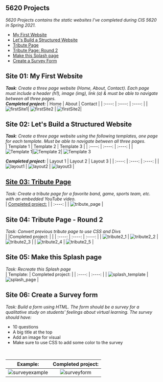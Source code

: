 ## 5620 Projects
_5620 Projects contains the static websites I've completed during CIS 5620 in Spring 2021._ <br>
- [My First Website](https://github.com/mmagallanes/5620Projects/blob/main/README.md#site-01-my-first-website)
- [Let's Build a Structured Website](https://github.com/mmagallanes/5620Projects/blob/main/README.md#site-02-lets-build-a-structured-website)
- [Tribute Page](https://github.com/mmagallanes/5620Projects/blob/main/README.md#site-03-tribute-page)
- [Tribute Page: Round 2](https://github.com/mmagallanes/5620Projects/blob/main/README.md#site-04-tribute-page---round-2)
- [Make this Splash page](https://github.com/mmagallanes/5620Projects/blob/main/README.md#site-05-make-this-splash-page)
- [Create a Survey Form](https://github.com/mmagallanes/5620Projects/blob/main/README.md#site-06-create-a-survey-form)

## Site 01: My First Website
_**Task**: Create a three page website (Home, About, Contact). Each page must include a header (h1), image (img), link (a) & must be able to navigate between all three pages._ 
<br>
_**Completed project:**_
| Home | About  |  Contact  |
|   :----:    |   :----:    |   :----:    |
|![firstSite1](https://github.com/mmagallanes/5620Projects/blob/main/images/firstSite_1.png)| ![firstSite2](https://github.com/mmagallanes/5620Projects/blob/main/images/firstSite_2.png) | ![firstSite2](https://github.com/mmagallanes/5620Projects/blob/main/images/firstSite_3.png)|
<br>

## Site 02: Let's Build a Structured Website
_**Task**: Create a three page website using the following templates, one page for each template. Must be able to navigate between all three pages._ <br>
| Template 1  | Template 2  | Template 3  |
|   :----:    |   :----:    |   :----:    |
| ![Template 1](https://github.com/mmagallanes/5620Projects/blob/main/images/Assignment_No2.001.jpeg "Template 1")|![Template 2](https://github.com/mmagallanes/5620Projects/blob/main/images/Assignment_No2.002.jpeg "Template 2")| ![Template 3](https://github.com/mmagallanes/5620Projects/blob/main/images/Assignment_No2.003.jpeg "Template 3")

_**Completed project:**_
| Layout 1  | Layout 2  | Layout 3  |
|   :----:    |   :----:    |   :----:    |
| ![layout1](https://github.com/mmagallanes/5620Projects/blob/main/images/structure1.png) | ![layout2](https://github.com/mmagallanes/5620Projects/blob/main/images/structure2.png) | ![layout3](https://github.com/mmagallanes/5620Projects/blob/main/images/structure3.png) |
<br>

## [Site 03: Tribute Page](https://mmagallanes.github.io/tribute-page/)
_Task: Create a tribute page for a favorite band, game, sports team, etc. with an embedded YouTube video. <br>_
| [Completed project:](https://mmagallanes.github.io/tribute-page/) | 
| :----: |
| ![tribute_page](https://github.com/mmagallanes/5620Projects/blob/main/images/tribute_page.png) |
<br>

## Site 04: Tribute Page - Round 2
_Task: Convert previous tribute page to use CSS and Divs <br>_
| |Completed project: | |
|   :----:    |   :----:    |   :----:    |
| ![tribute2_1](https://github.com/mmagallanes/5620Projects/blob/main/images/tribute2_1.png) | ![tribute2_2](https://github.com/mmagallanes/5620Projects/blob/main/images/tribute2_2.png) | ![tribute2_3](https://github.com/mmagallanes/5620Projects/blob/main/images/tribute2_3.png) |
| ![tribute2_4](https://github.com/mmagallanes/5620Projects/blob/main/images/tribute2_4.png) | ![tribute2_5](https://github.com/mmagallanes/5620Projects/blob/main/images/tribute2_5.png) |
<br>

## Site 05: Make this Splash page
_Task: Recreate this Splash page_ <br>
| Template: | Completed project: |
| :----: | :----: |
| ![splash_template](https://github.com/mmagallanes/5620Projects/blob/main/images/splash_template.png) | ![splash_page](https://github.com/mmagallanes/5620Projects/blob/main/images/splash_page.png) |
<br>

## Site 06: Create a Survey form
_Task: Build a form using HTML. The form should be a survey for a qualitative study on students' feelings about virtual learning. The survey should have:_
- 10 questions
- A big title at the top
- Add an image for visual
- Make sure to use CSS to add some color to the survey
<br>

| Example: | Completed project: |
| :----: | :----: |
| ![surveyexample](https://github.com/mmagallanes/5620Projects/blob/main/images/survey_example.png) | ![surveyform](https://github.com/mmagallanes/5620Projects/blob/main/images/surveySite.png) |
